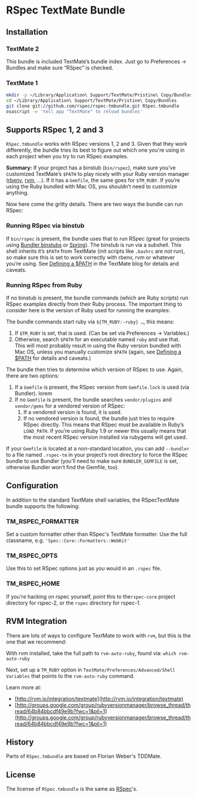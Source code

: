 # RSpec TextMate Bundle

## Installation

### TextMate 2
This bundle is included TextMate’s bundle index. Just go to Preferences → Bundles and make sure “RSpec” is checked.

### TextMate 1
```bash
mkdir -p ~/Library/Application\ Support/TextMate/Pristine\ Copy/Bundles
cd ~/Library/Application\ Support/TextMate/Pristine\ Copy/Bundles
git clone git://github.com/rspec/rspec-tmbundle.git RSpec.tmbundle
osascript -e 'tell app "TextMate" to reload bundles'
```

## Supports RSpec 1, 2 and 3

`RSpec.tmbundle` works with RSpec versions 1, 2 and 3. Given that they work differently, the bundle tries its best to figure out which one you're using in each project when you try to run RSpec examples. 

__Summary:__ If your project has a binstub (`bin/rspec`), make sure you’ve customized TextMate’s `$PATH` to play nicely with your Ruby version manager ([rbenv](https://github.com/sstephenson/rbenv), [rvm](http://rvm.io/), …). If it has a `Gemfile`, the same goes for `$TM_RUBY`. If you’re using the Ruby bundled with Mac OS, you shouldn’t need to customize anything.

Now here come the gritty details. There are two ways the bundle can run RSpec:

### Running RSpec via binstub

If `bin/rspec` is present, the bundle uses that to run RSpec (great for projects using [Bundler binstubs](http://bundler.io/v1.6/man/bundle-exec.1.html#BUNDLE-INSTALL-BINSTUBS) or [Spring](https://github.com/rails/spring)). The binstub is run via a subshell. This shell inherits it’s `$PATH` from TextMate (init scripts like `.bashrc` are _not_ run), so make sure this is set to work correctly with rbenv, rvm or whatever you’re using. See [Defining a $PATH](http://blog.macromates.com/2014/defining-a-path/) in the TextMate blog for details and caveats.

### Running RSpec from Ruby

If no binstub is present, the bundle commands (which are Ruby scripts) run RSpec examples directly from their Ruby process. The important thing to consider here is the version of Ruby used for running the examples: 

The bundle commands start ruby via `${TM_RUBY:-ruby} …`, this means: 

1. If `$TM_RUBY` is set, that is used. (Can be set via Preferences → Variables.)
2. Otherwise, search `$PATH` for an executable named `ruby` and use that. This will most probably result in using the Ruby version bundled with Mac OS, unless you manually customize `$PATH` (again, see [Defining a $PATH](http://blog.macromates.com/2014/defining-a-path/) for details and caveats.)

The bundle then tries to determine which version of RSpec to use. Again, there are two options:

1. If a `Gemfile` is present, the RSpec version from `Gemfile.lock` is used (via Bundler). lorem
2. If no `Gemfile` is present, the bundle searches `vendor/plugins` and `vendor/gems` for a vendored version of RSpec:
    1. If a vendored version is found, it is used.
    2. If no vendored version is found, the bundle just tries to require RSpec directly. This means that RSpec must be available in Ruby’s `LOAD_PATH`. If you’re using Ruby 1.9 or newer this usually means that the most recent RSpec version installed via rubygems will get used.

If your `Gemfile` is located at a non-standard location, you can add `--bundler` to a file named `.rspec-tm` in your project’s root directory to force the RSpec bundle to use Bundler (you’ll need to make sure `BUNDLER_GEMFILE` is set, otherwise Bundler won’t find the Gemfile, too). 


## Configuration

In addition to the standard TextMate shell variables, the RSpecTextMate bundle supports the following:

### TM\_RSPEC\_FORMATTER

Set a custom formatter other than RSpec's TextMate formatter. Use the full classname, e.g. `'Spec::Core::Formatters::WebKit'`

### TM\_RSPEC\_OPTS

Use this to set RSpec options just as you would in an `.rspec` file.

### TM\_RSPEC\_HOME

If you're hacking on rspec yourself, point this to the`rspec-core` project directory for rspec-2, or the `rspec`
directory for rspec-1.

## RVM Integration

There are lots of ways to configure TextMate to work with `rvm`,
but this is the one that we recommend:

With rvm installed, take the full path to `rvm-auto-ruby`, 
found via: `which rvm-auto-ruby`

Next, set up a `TM_RUBY` option in
`TextMate/Preferences/Advanced/Shell Variables` that points to the
`rvm-auto-ruby` command.

Learn more at:

* [http://rvm.io/integration/textmate](http://rvm.io/integration/textmate)
* [http://groups.google.com/group/rubyversionmanager/browse_thread/thread/64b84bbcdf49e9b?fwc=1&pli=1](http://groups.google.com/group/rubyversionmanager/browse_thread/thread/64b84bbcdf49e9b?fwc=1&pli=1)

## History

Parts of `RSpec.tmbundle` are based on Florian Weber's TDDMate.

## License

The license of `RSpec.tmbundle` is the same as
[RSpec](http://github.com/rspec/rspec/blob/master/License.txt)'s.

